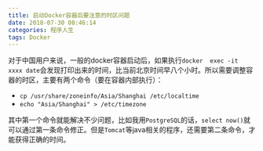 ```yaml
---
title: 启动Docker容器后要注意的时区问题
date: 2018-07-30 08:46:14
categories: 程序人生
tags: Docker
---
```

对于中国用户来说，一般的docker容器启动后，如果执行`docker  exec -it xxxx date`会发现打印出来的时间，比当前北京时间早八个小时。所以需要调整容器的时区，主要有两个命令（要在容器内部执行）：
* `cp /usr/share/zoneinfo/Asia/Shanghai /etc/localtime`
* `echo "Asia/Shanghai" > /etc/timezone`

其中第一个命令就能解决不少问题，比如我用`PostgreSQL`的话，`select now()`就可以通过第一条命令修正。但是`Tomcat`等java相关的程序，还需要第二条命令，才能获得正确的时间。